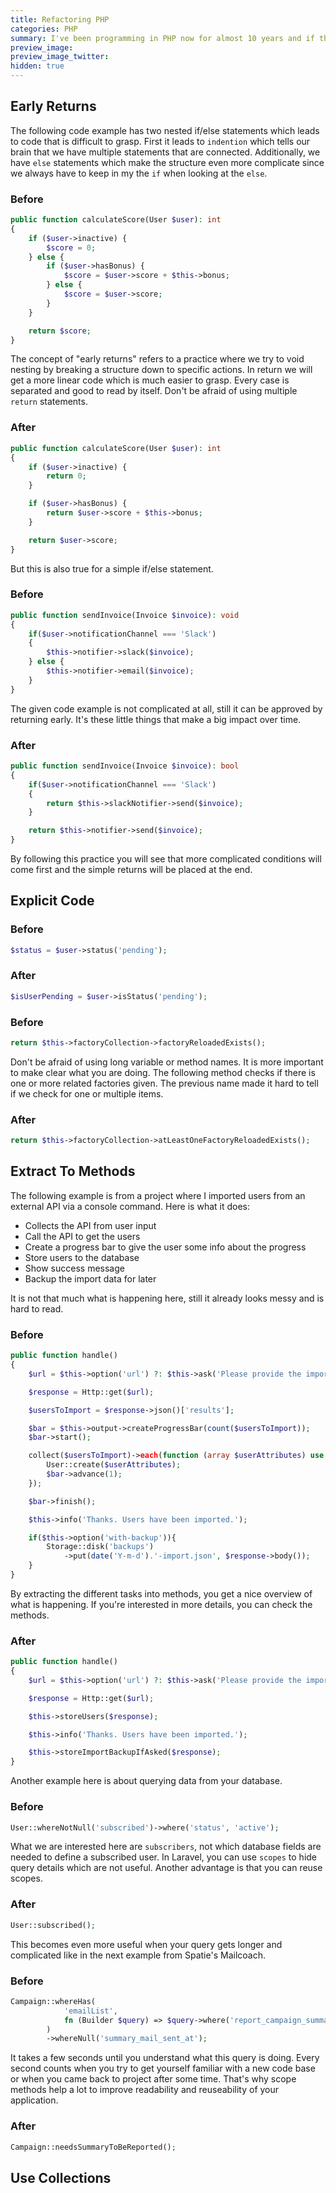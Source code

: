 ```yaml
---
title: Refactoring PHP
categories: PHP
summary: I've been programming in PHP now for almost 10 years and if there is one thing I learned over this period, it's that readability is the key for maintainable and sustainable code. This is why I see refactoring as one of my main skills today. In this post, I share with you my refactoring practices for PHP.
preview_image:
preview_image_twitter:
hidden: true
---
```


## Early Returns

The following code example has two nested if/else statements which leads to code that is difficult to grasp. First it leads to `indention` which tells our brain that we have multiple statements that are connected. Additionally, we have `else` statements which make the structure even more complicate since we always have to keep in my the `if` when looking at the `else`.

### Before

```php
public function calculateScore(User $user): int
{
    if ($user->inactive) {
        $score = 0;
    } else {
        if ($user->hasBonus) {
            $score = $user->score + $this->bonus;
        } else {
            $score = $user->score;
        }
    }

    return $score;
}
```

The concept of "early returns" refers to a practice where we try to void nesting by breaking a structure down to specific actions. In return we will get a more linear code which is much easier to grasp. Every case is separated and good to read by itself. Don't be afraid of using multiple `return` statements.


### After
```php
public function calculateScore(User $user): int
{
    if ($user->inactive) {
        return 0;
    }

    if ($user->hasBonus) {
        return $user->score + $this->bonus;
    }

    return $user->score;
}
```

But this is also true for a simple if/else statement.

### Before

```php
public function sendInvoice(Invoice $invoice): void
{
    if($user->notificationChannel === 'Slack')
    {
        $this->notifier->slack($invoice);
    } else {
        $this->notifier->email($invoice);
    }
}
```

The given code example is not complicated at all, still it can be approved by returning early. It's these little things that make a big impact over time.

### After
```php
public function sendInvoice(Invoice $invoice): bool
{
    if($user->notificationChannel === 'Slack')
    {
        return $this->slackNotifier->send($invoice);
    }

    return $this->notifier->send($invoice);
}
```

By following this practice you will see that more complicated conditions will come first and the simple returns will be placed at the end.

## Explicit Code

### Before
```php
$status = $user->status('pending');
```

### After
```php
$isUserPending = $user->isStatus('pending');
```

### Before
```php
return $this->factoryCollection->factoryReloadedExists();
```

Don't be afraid of using long variable or method names. It is more important to make clear what you are doing. The following method checks if there is one or more related factories given. The previous name made it hard to tell if we check for one or multiple items.

### After
```php
return $this->factoryCollection->atLeastOneFactoryReloadedExists();
```

## Extract To Methods


The following example is from a project where I imported users from an external API via a console command. Here is what it does:

* Collects the API from user input
* Call the API to get the users
* Create a progress bar to give the user some info about the progress
* Store users to the database
* Show success message
* Backup the import data for later

It is not that much what is happening here, still it already looks messy and is hard to read.

### Before
```php
public function handle()
{
    $url = $this->option('url') ?: $this->ask('Please provide the import URL');

    $response = Http::get($url);

    $usersToImport = $response->json()['results'];

    $bar = $this->output->createProgressBar(count($usersToImport));
    $bar->start();

    collect($usersToImport)->each(function (array $userAttributes) use ($bar) {
        User::create($userAttributes);
        $bar->advance(1);
    });

    $bar->finish();

    $this->info('Thanks. Users have been imported.');

    if($this->option('with-backup')){
        Storage::disk('backups')
            ->put(date('Y-m-d').'-import.json', $response->body());
    }
}
```

By extracting the different tasks into methods, you get a nice overview of what is happening. If you're interested in more details, you can check the methods. 

### After
```php
public function handle()
{
    $url = $this->option('url') ?: $this->ask('Please provide the import URL');

    $response = Http::get($url);

    $this->storeUsers($response);

    $this->info('Thanks. Users have been imported.');

    $this->storeImportBackupIfAsked($response);
}
```

Another example here is about querying data from your database.

### Before
```php
User::whereNotNull('subscribed')->where('status', 'active');
```

What we are interested here are `subscribers`, not which database fields are needed to define a subscribed user.
In Laravel, you can use `scopes` to hide query details which are not useful. Another advantage is that you can reuse scopes.

### After
```php
User::subscribed();
```

This becomes even more useful when your query gets longer and complicated like in the next example from Spatie's Mailcoach.

### Before
```php
Campaign::whereHas(
            'emailList',
            fn (Builder $query) => $query->where('report_campaign_summary', true)
        )
        ->whereNull('summary_mail_sent_at');
```

It takes a few seconds until you understand what this query is doing. Every second counts when you try to get yourself familiar with a new code base or when you came back to project after some time. That's why scope methods help a lot to improve readability and reuseability of your application. 

### After
```php
Campaign::needsSummaryToBeReported();
```

## Use Collections






